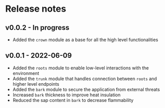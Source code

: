 # Release notes

## v0.0.2 - In progress

 - Added the `crown` module as a base for all the high level functionalities

## v0.0.1 - 2022-06-09

- Added the `roots` module to enable low-level interactions with the environment
- Added the `trunk` module that handles connection between `roots` and higher level endpoints
- Added the `bark` module to secure the application from external threats
- Increased `bark` thickness to improve heat insulation
- Reduced the sap content in `bark` to decrease flammability
